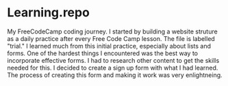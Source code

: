 # Learning.repo
 My FreeCodeCamp coding journey.
I started by building a website struture as a daily practice after every Free Code Camp lesson. The file is labelled "trial."
I learned much from this initial practice, especially about lists and forms.
One of the hardest things I encountered was the best way to incorporate effective forms.
I had to research other content to get the skills needed for this.
I decided to create a sign up form with what I had learned.
The process of creating this form and making it work was very enlightneing.
